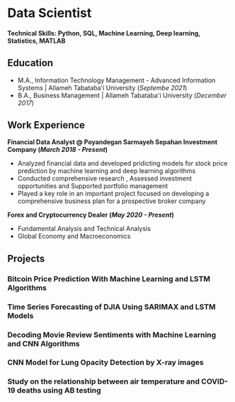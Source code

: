# Data Scientist

#### Technical Skills: Python, SQL, Machine Learning, Deep learning, Statistics, MATLAB

## Education								       		
- M.A., Information Technology Management - Advanced Information Systems	| Allameh Tabataba'i University (_Septembe 2021_)	 			        		
- B.A., Business Management | Allameh Tabataba'i University (_December 2017_)

## Work Experience
**Financial Data Analyst @ Poyandegan Sarmayeh Sepahan Investment Company (_March 2018 - Present_)**
- Analyzed financial data and developed pridicting models for stock price prediction by machine learning and deep learning algorithms 
- Conducted comprehensive research , Assessed investment opportunities and Supported portfolio management
- Played a key role in an important project focused on developing a comprehensive business plan for a prospective broker company

**Forex and Cryptocurrency Dealer (_May 2020 - Present_)**
- Fundamental Analysis and Technical Analysis 
- Global Economy and Macroeconomics

## Projects
### Bitcoin Price Prediction With Machine Learning and LSTM Algorithms
### Time Series Forecasting of DJIA Using SARIMAX and LSTM Models
### Decoding Movie Review Sentiments with Machine Learning and CNN Algorithms
### CNN Model for Lung Opacity Detection by X-ray images
### Study on the relationship between air temperature and COVID-19 deaths using AB testing
